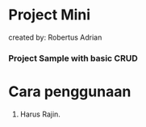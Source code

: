 # Project Mini
created by: Robertus Adrian

### Project Sample with basic CRUD


# Cara penggunaan 

1. Harus Rajin.